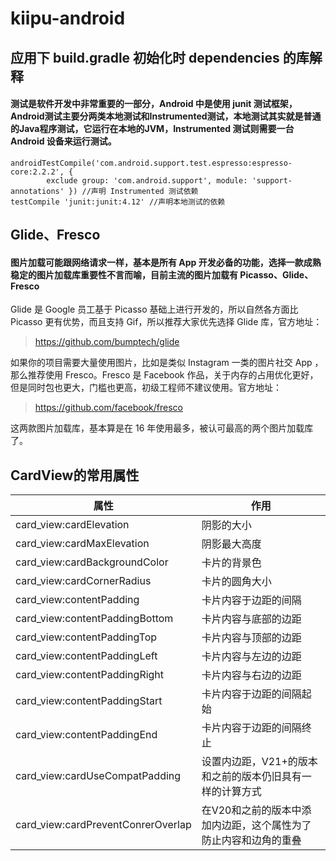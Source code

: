 # kiipu-android
## 应用下 build.gradle 初始化时 dependencies 的库解释
#### 测试是软件开发中非常重要的一部分，Android 中是使用 junit 测试框架，Android测试主要分两类本地测试和Instrumented测试，本地测试其实就是普通的Java程序测试，它运行在本地的JVM，Instrumented 测试则需要一台 Android 设备来运行测试。
```
androidTestCompile('com.android.support.test.espresso:espresso-core:2.2.2', {
        exclude group: 'com.android.support', module: 'support-annotations' }) //声明 Instrumented 测试依赖
testCompile 'junit:junit:4.12' //声明本地测试的依赖
```
## Glide、Fresco
#### 图片加载可能跟网络请求一样，基本是所有 App 开发必备的功能，选择一款成熟稳定的图片加载库重要性不言而喻，目前主流的图片加载有 Picasso、Glide、Fresco

Glide 是 Google 员工基于 Picasso 基础上进行开发的，所以自然各方面比 Picasso 更有优势，而且支持 Gif，所以推荐大家优先选择 Glide 库，官方地址：

> https://github.com/bumptech/glide

如果你的项目需要大量使用图片，比如是类似 Instagram 一类的图片社交 App ，那么推荐使用 Fresco。Fresco 是 Facebook 作品，关于内存的占用优化更好，但是同时包也更大，门槛也更高，初级工程师不建议使用。官方地址：

> https://github.com/facebook/fresco

这两款图片加载库，基本算是在 16 年使用最多，被认可最高的两个图片加载库了。

## CardView的常用属性

属性 | 作用
---|---
card_view:cardElevation |	阴影的大小
card_view:cardMaxElevation	 | 阴影最大高度
card_view:cardBackgroundColor |	卡片的背景色
card_view:cardCornerRadius |	卡片的圆角大小
card_view:contentPadding |	卡片内容于边距的间隔
card_view:contentPaddingBottom |	卡片内容与底部的边距
card_view:contentPaddingTop	| 卡片内容与顶部的边距
card_view:contentPaddingLeft |	卡片内容与左边的边距
card_view:contentPaddingRight |	卡片内容与右边的边距
card_view:contentPaddingStart |	卡片内容于边距的间隔起始
card_view:contentPaddingEnd	 | 卡片内容于边距的间隔终止
card_view:cardUseCompatPadding |	设置内边距，V21+的版本和之前的版本仍旧具有一样的计算方式
card_view:cardPreventConrerOverlap |	在V20和之前的版本中添加内边距，这个属性为了防止内容和边角的重叠
